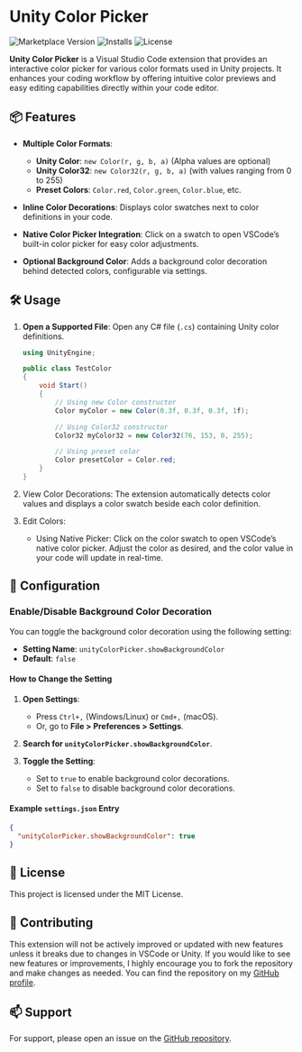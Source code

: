 # Unity Color Picker

![Marketplace Version](https://img.shields.io/vscode-marketplace/v/KadirTabak.unity-color-picker)
![Installs](https://img.shields.io/visual-studio-marketplace/i/KadirTabak.unity-color-picker)
![License](https://img.shields.io/github/license/jeduf/unity-color-picker.svg)

**Unity Color Picker** is a Visual Studio Code extension that provides an interactive color picker for various color formats used in Unity projects. It enhances your coding workflow by offering intuitive color previews and easy editing capabilities directly within your code editor.

## 📦 Features

- **Multiple Color Formats**:
  - **Unity Color**: `new Color(r, g, b, a)` (Alpha values are optional)
  - **Unity Color32**: `new Color32(r, g, b, a)` (with values ranging from 0 to 255)
  - **Preset Colors**: `Color.red`, `Color.green`, `Color.blue`, etc.

- **Inline Color Decorations**: Displays color swatches next to color definitions in your code.
- **Native Color Picker Integration**: Click on a swatch to open VSCode’s built-in color picker for easy color adjustments.
- **Optional Background Color**: Adds a background color decoration behind detected colors, configurable via settings.

## 🛠 Usage

1. **Open a Supported File**: Open any C# file (`.cs`) containing Unity color definitions.

   ```csharp
   using UnityEngine;

   public class TestColor
   {
       void Start()
       {
           // Using new Color constructor
           Color myColor = new Color(0.3f, 0.3f, 0.3f, 1f);

           // Using Color32 constructor
           Color32 myColor32 = new Color32(76, 153, 0, 255);

           // Using preset color
           Color presetColor = Color.red;
       }
   }
2. View Color Decorations: The extension automatically detects color values and displays a color swatch beside each color definition.

3. Edit Colors:

    - Using Native Picker: Click on the color swatch to open VSCode’s native color picker. Adjust the color as desired, and the color value in your code will update in real-time.

## 🔧 Configuration

### Enable/Disable Background Color Decoration

You can toggle the background color decoration using the following setting:

- **Setting Name**: `unityColorPicker.showBackgroundColor`
- **Default**: `false`

#### How to Change the Setting

1. **Open Settings**:
   - Press `Ctrl+,` (Windows/Linux) or `Cmd+,` (macOS).
   - Or, go to **File > Preferences > Settings**.

2. **Search for `unityColorPicker.showBackgroundColor`**.

3. **Toggle the Setting**:
   - Set to `true` to enable background color decorations.
   - Set to `false` to disable background color decorations.

#### Example `settings.json` Entry

```json
{
  "unityColorPicker.showBackgroundColor": true
}
```

## 🧾 License

This project is licensed under the MIT License.

## 🤝 Contributing

This extension will not be actively improved or updated with new features unless it breaks due to changes in VSCode or Unity. If you would like to see new features or improvements, I highly encourage you to fork the repository and make changes as needed. You can find the repository on my [GitHub profile](https://github.com/jeduf).

## 📫 Support

For support, please open an issue on the [GitHub repository](https://github.com/jeduf/unity-color-picker/issues).

